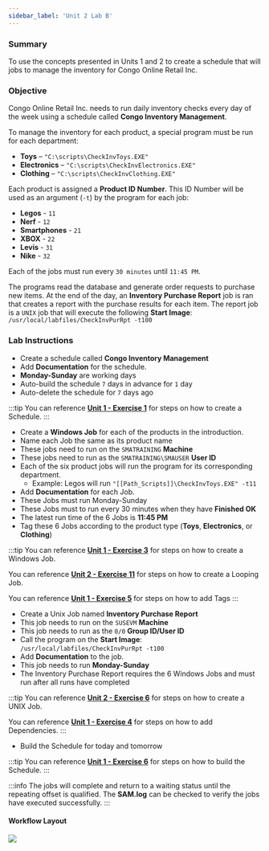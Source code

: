 ```yaml
---
sidebar_label: 'Unit 2 Lab B'
---
```


### Summary

To use the concepts presented in Units 1 and 2 to create a schedule that will jobs to manage the inventory for Congo Online Retail Inc.

### Objective

Congo Online Retail Inc. needs to run daily inventory checks every day of the week using a schedule called **Congo Inventory Management**. 

To manage the inventory for each product, a special program must be run for each department:
  
*	**Toys** – ```"C:\scripts\CheckInvToys.EXE"```
*	**Electronics** – ```"C:\scripts\CheckInvElectronics.EXE"```
*	**Clothing** – ```"C:\scripts\CheckInvClothing.EXE"```

Each product is assigned a **Product ID Number**. This ID Number will be used as an argument (```-t```) by the program for each job:

* **Legos** - ```11```
* **Nerf** - ```12```
* **Smartphones** - ```21```
* **XBOX** - ```22```
* **Levis** - ```31```
* **Nike** - ```32```

Each of the jobs must run every ```30 minutes``` until ```11:45 PM```.
  
The programs read the database and generate order requests to purchase new items. At the end of the day, an **Inventory Purchase Report** job is ran that creates a report with the purchase results for each item. The report job is a ```UNIX``` job that will execute the following **Start Image**: ```/usr/local/labfiles/CheckInvPurRpt -t100```  

### Lab Instructions

*	Create a schedule called **Congo Inventory Management**
*	Add **Documentation** for the schedule.
* **Monday-Sunday** are working days
*	Auto-build the schedule ```7``` days in advance for ```1``` day
*	Auto-delete the schedule for ```7``` days ago

:::tip
You can reference [**Unit 1 - Exercise 1**](./Unit%201%20Exercise%201.md) for steps on how to create a Schedule.
:::

*	Create a **Windows Job** for each of the products in the introduction.
*	Name each Job the same as its product name
*	These jobs need to run on the ```SMATRAINING``` **Machine**
*	These jobs need to run as the ```SMATRAINING\SMAUSER``` **User ID**
* Each of the six product jobs will run the program for its corresponding department. 
  * Example: Legos will run ```"[[Path_Scripts]]\CheckInvToys.EXE" -t11```  
*	Add **Documentation** for each Job.
* These Jobs must run Monday-Sunday
*	These Jobs must to run every 30 minutes when they have **Finished OK**
*	The latest run time of the 6 Jobs is **11:45 PM**
*	Tag these 6 Jobs according to the product type (**Toys**, **Electronics**, or **Clothing**)

:::tip
You can reference [**Unit 1 - Exercise 3**](./Unit%201%20Exercise%203.md) for steps on how to create a Windows Job.

You can reference [**Unit 2 - Exercise 11**](./Unit%202%20Exercise%2011.md) for steps on how to create a Looping Job.

You can reference [**Unit 1 - Exercise 5**](./Unit%201%20Exercise%205.md) for steps on how to add Tags
:::

*	Create a Unix Job named **Inventory Purchase Report**
*	This job needs to run on the ```SUSEVM``` **Machine**
*	This job needs to run as the ```0/0``` **Group ID/User ID**
*	Call the program on the **Start Image**: ```/usr/local/labfiles/CheckInvPurRpt -t100```  
* Add **Documentation** to the job.
*	This job needs to run **Monday-Sunday**
*	The Inventory Purchase Report requires the 6 Windows Jobs and must run after all runs have completed

:::tip 
You can reference [**Unit 2 - Exercise 6**](./Unit%202%20Exercise%206.md) for steps on how to create a UNIX Job.

You can reference [**Unit 1 - Exercise 4**](./Unit%201%20Exercise%204.md) for steps on how to add Dependencies.
:::

*	Build the Schedule for today and tomorrow

:::tip
You can reference [**Unit 1 - Exercise 6**](./Unit%201%20Exercise%206.md) for steps on how to build the Schedule.
:::

:::info
The jobs will complete and return to a waiting status until the repeating offset is qualified. The **SAM.log** can be checked to verify the jobs have executed successfully.
:::

#### Workflow Layout

![](../static/imgbasic/dependency_LabB.png)

<!--
## Enterprise Manager

<details>

<video width="320" height="240" controls>
  <source src="videobasic/U2LabB.mp4" type="video/mp4"></source>
Your browser does not support the video tag.
</video>

:::tip [Walkthrough Video - Unit 2 Lab B](../static/videobasic/U2LabB.mp4)

:::

**Lab Instructions**:

*	Create a Schedule named **Congo Inventory Management**
*	**Monday-Sunday** are working days
*	Auto-build the Schedule ```7``` days in advance for ```1``` day
*	Auto-delete the Schedule for ```7``` days ago
*	Add Documentation for the Schedule 

*	Create a Windows Job for each of the products in the introduction
  *	Name each Job the same as its product name
  *	This Job needs to run as the ```SMATRAINING\SMAUSER``` User ID
  *	This Job needs to run on the ```SMATRAINING``` machine
  *	Call the programs on the command line. For example: 
  
  ```   
  "C:\scripts\CheckInvToys.EXE" -t11  
  ```  
  *   These Jobs need to run Monday-Sunday
  *	These Jobs need to run ```every 30 minutes``` when they have finished ok
  *	The latest execution time of the 6 Jobs is ```11:45 PM```
  *	Add Documentation for each Job. Example: Nerf
  *	Tag these 6 Jobs according to the product type (**Toys**, **Electronics**, or **Clothing**)
*	Create a Unix Job named **Inventory Purchase Report**
  *	This Job needs to run on the ```SUSEVM``` machine
  *	This Job needs to run as the ```0/0``` Group id/User ID
  *	Call the programs on the Start Image. For example:

  ```  
  /usr/local/labfiles/CheckInvPurRpt -t100  
  ```  
  
  *	This Job needs to run **Monday-Sunday**
  *	The Inventory Purchase Report requires the 6 Windows Jobs and must run after all runs have completed
*	Build the Schedule for today and tomorrow

:::note
Upon completion, view the results in the **Workflow designer**. Then build the Schedule released for today and check the execution using **Solution Manager**.
:::

![Picture306](../static/imgbasic/306.png)

</details>
-->
